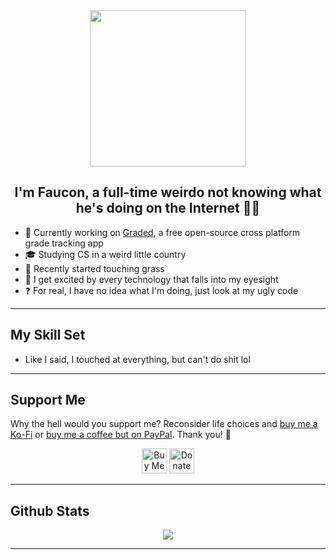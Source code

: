 <div align="center"><img src="https://user-images.githubusercontent.com/49079695/230726744-837e852c-5c4e-45ab-8c47-5620a92ca498.gif" style="width: 250px" /></div>

## <div align="center">I'm Faucon, a full-time weirdo not knowing what he's doing on the Internet 🤷‍♂️</div>

- 🔭 Currently working on [Graded](https://github.com/NightDreamGames/Graded), a free open-source cross platform grade tracking app
- 🎓 Studying CS in a weird little country
- 🌱 Recently started touching grass
- 🤔 I get excited by every technology that falls into my eyesight
- ❓ For real, I have no idea what I'm doing, just look at my ugly code

---

## My Skill Set

- Like I said, I touched at everything, but can't do shit lol

---

## Support Me

Why the hell would you support me? Reconsider life choices and [buy me a Ko-Fi](https://ko-fi.com/faucon) or [buy me a coffee but on PayPal](https://paypal.me/FauconSpartiate). Thank you! 💸

<div align="center">
<a href='https://ko-fi.com/faucon'><img height='40' style='height:40px;' src='https://user-images.githubusercontent.com/49079695/231236561-6ad5e66e-2754-4e3f-acca-2b60041cab3b.png' alt='Buy Me a Coffee at ko-fi.com' /></a>
<a href="https://paypal.me/FauconSpartiate"><img height='40' style='height:40px;' src="https://user-images.githubusercontent.com/49079695/231236575-e5434014-e836-4c89-9e4b-82277019d840.png" alt='Donate on PayPal.com' /></a>
</div>

---

## Github Stats

<div align="center"><img src="https://github-readme-stats.vercel.app/api?username=FauconSpartiate&show_icons=true&count_private=true&hide_border=true"/></div>

---
